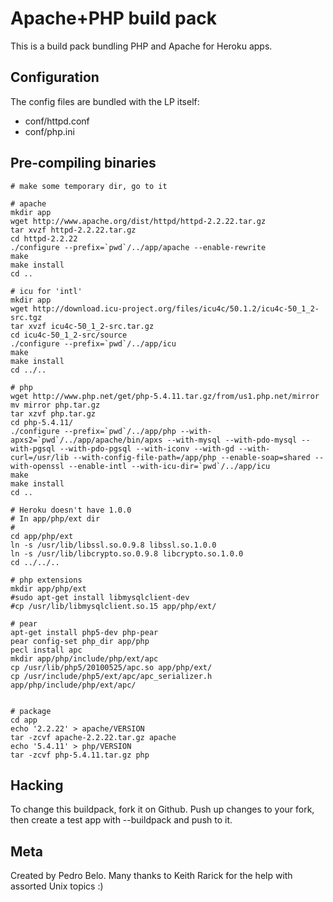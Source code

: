 Apache+PHP build pack
========================

This is a build pack bundling PHP and Apache for Heroku apps.

Configuration
-------------

The config files are bundled with the LP itself:

* conf/httpd.conf
* conf/php.ini


Pre-compiling binaries
----------------------
    
    # make some temporary dir, go to it

    # apache
    mkdir app
    wget http://www.apache.org/dist/httpd/httpd-2.2.22.tar.gz
    tar xvzf httpd-2.2.22.tar.gz
    cd httpd-2.2.22
    ./configure --prefix=`pwd`/../app/apache --enable-rewrite
    make
    make install
    cd ..
    
    # icu for 'intl'
    mkdir app
    wget http://download.icu-project.org/files/icu4c/50.1.2/icu4c-50_1_2-src.tgz
    tar xvzf icu4c-50_1_2-src.tar.gz
    cd icu4c-50_1_2-src/source
    ./configure --prefix=`pwd`/../app/icu
    make
    make install
    cd ../..

    # php
    wget http://www.php.net/get/php-5.4.11.tar.gz/from/us1.php.net/mirror
    mv mirror php.tar.gz
    tar xzvf php.tar.gz
    cd php-5.4.11/
    ./configure --prefix=`pwd`/../app/php --with-apxs2=`pwd`/../app/apache/bin/apxs --with-mysql --with-pdo-mysql --with-pgsql --with-pdo-pgsql --with-iconv --with-gd --with-curl=/usr/lib --with-config-file-path=/app/php --enable-soap=shared --with-openssl --enable-intl --with-icu-dir=`pwd`/../app/icu
    make
    make install
    cd ..

    # Heroku doesn't have 1.0.0
    # In app/php/ext dir
    #
    cd app/php/ext
    ln -s /usr/lib/libssl.so.0.9.8 libssl.so.1.0.0
    ln -s /usr/lib/libcrypto.so.0.9.8 libcrypto.so.1.0.0
    cd ../../..
    
    # php extensions    
    mkdir app/php/ext
    #sudo apt-get install libmysqlclient-dev
    #cp /usr/lib/libmysqlclient.so.15 app/php/ext/
    
    # pear
    apt-get install php5-dev php-pear
    pear config-set php_dir app/php
    pecl install apc
    mkdir app/php/include/php/ext/apc
    cp /usr/lib/php5/20100525/apc.so app/php/ext/
    cp /usr/include/php5/ext/apc/apc_serializer.h app/php/include/php/ext/apc/
    
    
    # package
    cd app
    echo '2.2.22' > apache/VERSION
    tar -zcvf apache-2.2.22.tar.gz apache
    echo '5.4.11' > php/VERSION
    tar -zcvf php-5.4.11.tar.gz php


Hacking
-------

To change this buildpack, fork it on Github. Push up changes to your fork, then create a test app with --buildpack <your-github-url> and push to it.


Meta
----

Created by Pedro Belo.
Many thanks to Keith Rarick for the help with assorted Unix topics :)